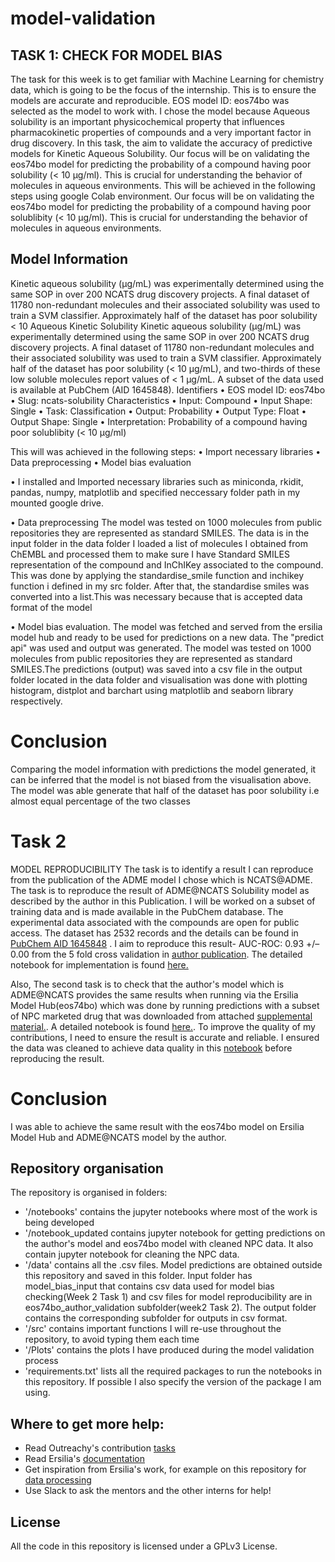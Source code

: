 # model-validation
##  TASK 1: CHECK FOR MODEL BIAS
The task for this week is to get familiar with Machine Learning for chemistry data, which is going to be the focus of the internship. This is to ensure the models are accurate and reproducible. EOS model ID: eos74bo was selected as the model to work with. I chose the model because Aqueous solubility is an important physicochemical property that influences pharmacokinetic properties of compounds and a very important factor in drug discovery. In this task, the aim to validate the accuracy of predictive models for Kinetic Aqueous Solubility. Our focus will be on validating the eos74bo model for predicting the probability of a compound having poor solubility (< 10 µg/ml). This is crucial for understanding the behavior of molecules in aqueous environments. This will be achieved in the following steps using google Colab environment. Our focus will be on validating the eos74bo model for predicting the  probability of a compound having poor solublibity (< 10 µg/ml). This is crucial for understanding the behavior of molecules in aqueous environments.

## Model Information
Kinetic aqueous solubility (μg/mL) was experimentally determined using the same SOP in over 200 NCATS drug discovery projects. A final dataset of 11780 non-redundant molecules and their associated solubility was used to train a SVM classifier. Approximately half of the dataset has poor solubility < 10 Aqueous Kinetic Solubility
Kinetic aqueous solubility (μg/mL) was experimentally determined using the same SOP in over 200 NCATS drug discovery projects. A final dataset of 11780 non-redundant molecules and their associated solubility was used to train a SVM classifier. Approximately half of the dataset has poor solubility (< 10 μg/mL), and two-thirds of these low soluble molecules report values of < 1 μg/mL. A subset of the data used is available at PubChem (AID 1645848).
Identifiers
•	EOS model ID: eos74bo
•	Slug: ncats-solubility
Characteristics 
•	Input: Compound
•	Input Shape: Single
•	Task: Classification
•	Output: Probability
•	Output Type: Float
•	Output Shape: Single
•	Interpretation: Probability of a compound having poor solublibity (< 10 µg/ml)

This will was achieved in the following steps:
•	Import necessary libraries
•	Data preprocessing
•	Model bias evaluation


• I installed and Imported necessary libraries such as miniconda, rkidit, pandas, numpy, matplotlib and specified neccessary folder path in my mounted google drive.

• Data preprocessing The model was tested on 1000 molecules from public repositories they are represented as standard SMILES. The data is in the input folder in the data folder I loaded a list of molecules I obtained from ChEMBL and processed them to make sure I have Standard SMILES representation of the compound and InChIKey associated to the compound. This was done by applying the standardise_smile function and inchikey function i defined in my src folder. After that, the standardise smiles was converted into a list.This was necessary because that is accepted data format of the model

• Model bias evaluation.
The model was fetched and served from the ersilia model hub and ready to be used for predictions on a new data. The "predict api" was used and output was generated. The model was tested on 1000 molecules from public repositories they are represented as standard SMILES.The predictions (output) was saved into a csv file in the output folder located in the data folder and visualisation was done with plotting histogram, distplot and barchart using matplotlib and seaborn library respectively. 

# Conclusion

Comparing the model information with predictions the model generated, it can be inferred that the model is not biased from the visualisation above. The model was able generate that half of the dataset has poor solubility i.e almost equal percentage of the two classes


# Task 2

MODEL REPRODUCIBILITY
The task is to identify a result I can reproduce from the publication of the ADME model I chose which is NCATS@ADME.
The task is to reproduce the result of ADME@NCATS Solubility model as described by the author in this Publication. I will be worked on a subset of training data and is made available in the PubChem database. The experimental data associated with the compounds are open for public access. The dataset has 2532 records and the details can be found in [PubChem AID 1645848](https://pubchem.ncbi.nlm.nih.gov/bioassay/1645848) . I aim to reproduce this result- AUC-ROC: 0.93 +/– 0.00 from the 5 fold cross validation in [author publication](https://slas-discovery.org/article/S2472-5552(22)06765-X/fulltext#t2). The detailed notebook for implementation is found [here.](https://github.com/OlawumiSalaam/Ersilia_ModelValidation/blob/main/notebooks/GCNN_implement.ipynb)

Also, The second task is to check that the author's model which is ADME@NCATS provides the same results when running via the Ersilia Model Hub(eos74bo) which was done by running predictions with a subset of NPC marketed drug that was downloaded from attached [supplemental material.](https://slas-discovery.org/article/S2472-5552(22)06765-X/fulltext#t2). A detailed notebook is found [here.](https://github.com/OlawumiSalaam/Ersilia_ModelValidation/blob/main/notebooks/Ersilia_Model_eos74bo.ipynb).
To improve the quality of my contributions, I need to ensure the result is accurate and reliable. I ensured the data was cleaned to achieve data quality in this [notebook](https://github.com/OlawumiSalaam/Ersilia_ModelValidation/blob/main/notebooks_updated/eos74bo_validation_data_cleaning.ipynb) before reproducing the result.

# Conclusion

I was able to achieve the same result with the eos74bo model on Ersilia Model Hub and ADME@NCATS model by the author.










## Repository organisation
The repository is organised in folders:
- '/notebooks' contains the jupyter notebooks where most of the work is being developed
- '/notebook_updated contains jupyter notebook for getting predictions on the author's model and eos74bo model with cleaned NPC data. It also contain jupyter notebook for cleaning the NPC data.
- '/data' contains all the .csv files. Model predictions are obtained outside this repository and saved in this folder. Input folder has model_bias_input that contains csv data used for model bias checking(Week 2 Task 1) and csv files for model reproducibility are in eos74bo_author_validation subfolder(week2 Task 2). The output folder contains the corresponding subfolder for outputs in csv format. 
- '/src' contains important functions I will re-use throughout the repository, to avoid typing them each time
- '/Plots' contains the plots I have produced during the model validation process
- 'requirements.txt' lists all the required packages to run the notebooks in this repository. If possible I also specify the version of the package I am using.



## Where to get more help:
- Read Outreachy's contribution [tasks](https://ersilia.gitbook.io/ersilia-book/contributors/internships/outreachy-summer-2024)
- Read Ersilia's [documentation](https://ersilia.gitbook.io/ersilia-book)
- Get inspiration from Ersilia's work, for example on this repository for [data processing](https://github.com/ersilia-os/open-data-cleaning)
- Use Slack to ask the mentors and the other interns for help!

## License
All the code in this repository is licensed under a GPLv3 License.